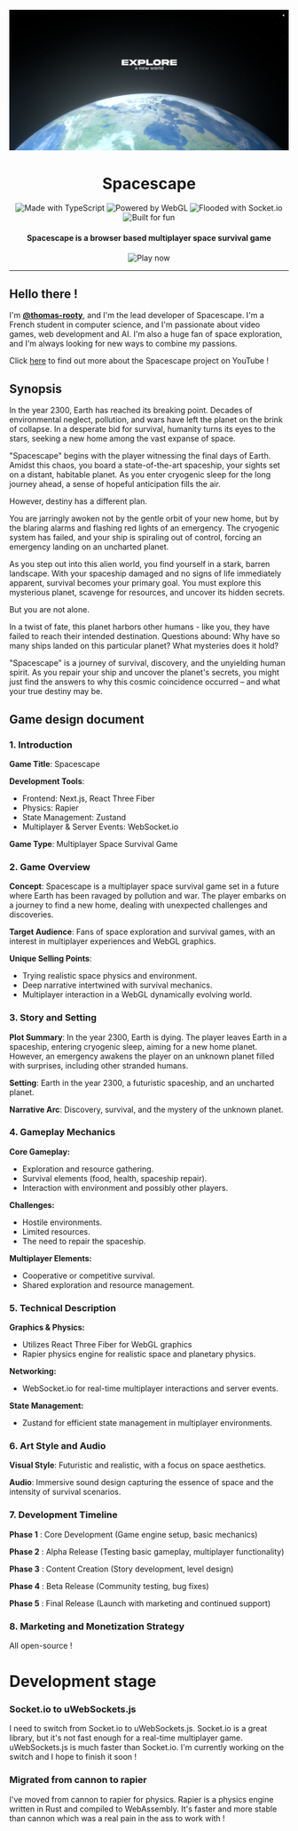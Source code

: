 ![Spacescape Banner welcome screen](public/img/spacescape_welcome.png)

<div align="center">
    <h1>Spacescape</h1>
    <img src="https://img.shields.io/badge/MADE%20WITH-TYPESCRIPT-blue?style=for-the-badge" alt="Made with TypeScript">
    <img src="https://img.shields.io/badge/CHALLENGED%20and%20limited%20BY-WebGL-red?style=for-the-badge" alt="Powered by WebGL">
    <img src="https://img.shields.io/badge/FLOODING%20SERVERS%20WITH-Socket.io-%2325c2a0?style=for-the-badge" alt="Flooded with Socket.io">
    <img src="https://img.shields.io/badge/BUILT%20FOR-FUN-pink?style=for-the-badge" alt="Built for fun">
    <h4>Spacescape is a browser based multiplayer space survival game</h4>
    <a href="https://spacescape.vercel.app" target="_blank" style="text-decoration: none;">
        <img src="https://img.shields.io/badge/TRY%20IT-YOURSELF-black?style=for-the-badge" alt="Play now">
    </a>
    <hr/>
</div>

## Hello there !
I'm [**@thomas-rooty**](https://github.com/thomas-rooty), and I'm the lead developer of Spacescape. I'm a French student in computer science, and I'm passionate about video games, web development and AI. I'm also a huge fan of space exploration, and I'm always looking for new ways to combine my passions.

Click [here](https://www.youtube.com/watch?v=xRtPwq5lGvc) to find out more about the Spacescape project on YouTube !

## Synopsis

In the year 2300, Earth has reached its breaking point. Decades of environmental neglect, pollution, and wars have left the planet on the brink of collapse. In a desperate bid for survival, humanity turns its eyes to the stars, seeking a new home among the vast expanse of space.

"Spacescape" begins with the player witnessing the final days of Earth. Amidst this chaos, you board a state-of-the-art spaceship, your sights set on a distant, habitable planet. As you enter cryogenic sleep for the long journey ahead, a sense of hopeful anticipation fills the air.

However, destiny has a different plan.

You are jarringly awoken not by the gentle orbit of your new home, but by the blaring alarms and flashing red lights of an emergency. The cryogenic system has failed, and your ship is spiraling out of control, forcing an emergency landing on an uncharted planet.

As you step out into this alien world, you find yourself in a stark, barren landscape. With your spaceship damaged and no signs of life immediately apparent, survival becomes your primary goal. You must explore this mysterious planet, scavenge for resources, and uncover its hidden secrets.

But you are not alone.

In a twist of fate, this planet harbors other humans - like you, they have failed to reach their intended destination. Questions abound: Why have so many ships landed on this particular planet? What mysteries does it hold?

"Spacescape" is a journey of survival, discovery, and the unyielding human spirit. As you repair your ship and uncover the planet's secrets, you might just find the answers to why this cosmic coincidence occurred – and what your true destiny may be.

## Game design document
### 1. Introduction

**Game Title**: Spacescape

**Development Tools**:
* Frontend: Next.js, React Three Fiber
* Physics: Rapier
* State Management: Zustand
* Multiplayer & Server Events: WebSocket.io

**Game Type**: Multiplayer Space Survival Game

### 2. Game Overview

**Concept**: Spacescape is a multiplayer space survival game set in a future where Earth has been ravaged by pollution and war. The player embarks on a journey to find a new home, dealing with unexpected challenges and discoveries.

**Target Audience**: Fans of space exploration and survival games, with an interest in multiplayer experiences and WebGL graphics.

**Unique Selling Points**:
* Trying realistic space physics and environment.
* Deep narrative intertwined with survival mechanics.
* Multiplayer interaction in a WebGL dynamically evolving world.
### 3. Story and Setting

**Plot Summary**: In the year 2300, Earth is dying. The player leaves Earth in a spaceship, entering cryogenic sleep, aiming for a new home planet. However, an emergency awakens the player on an unknown planet filled with surprises, including other stranded humans.

**Setting**: Earth in the year 2300, a futuristic spaceship, and an uncharted planet.

**Narrative Arc**: Discovery, survival, and the mystery of the unknown planet.
### 4. Gameplay Mechanics

**Core Gameplay:**
* Exploration and resource gathering.
* Survival elements (food, health, spaceship repair).
* Interaction with environment and possibly other players.

**Challenges:**
* Hostile environments.
* Limited resources.
* The need to repair the spaceship.

**Multiplayer Elements:**
* Cooperative or competitive survival.
* Shared exploration and resource management.

### 5. Technical Description

**Graphics & Physics:**
* Utilizes React Three Fiber for WebGL graphics 
* Rapier physics engine for realistic space and planetary physics.

**Networking:**
* WebSocket.io for real-time multiplayer interactions and server events.

**State Management:**
* Zustand for efficient state management in multiplayer environments.

### 6. Art Style and Audio

**Visual Style**: Futuristic and realistic, with a focus on space aesthetics.

**Audio**: Immersive sound design capturing the essence of space and the intensity of survival scenarios.

### 7. Development Timeline

**Phase 1** : Core Development (Game engine setup, basic mechanics)

**Phase 2** : Alpha Release (Testing basic gameplay, multiplayer functionality)

**Phase 3** : Content Creation (Story development, level design)

**Phase 4** : Beta Release (Community testing, bug fixes)

**Phase 5** : Final Release (Launch with marketing and continued support)

### 8. Marketing and Monetization Strategy

All open-source !

# Development stage

### Socket.io to uWebSockets.js
I need to switch from Socket.io to uWebSockets.js. Socket.io is a great library, but it's not fast enough for a real-time multiplayer game. uWebSockets.js is much faster than Socket.io. I'm currently working on the switch and I hope to finish it soon !

### Migrated from cannon to rapier
I've moved from cannon to rapier for physics. Rapier is a physics engine written in Rust and compiled to WebAssembly. It's faster and more stable than cannon which was a real pain in the ass to work with !
